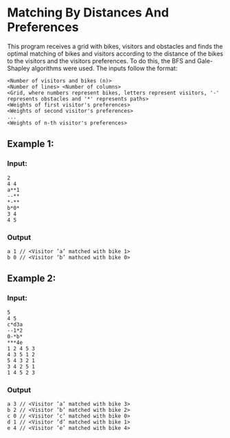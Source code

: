 # Matching By Distances And Preferences

This program receives a grid with bikes, visitors and obstacles and finds the optimal matching of bikes and visitors according to the distance of the bikes to the visitors and the visitors preferences. 
To do this, the BFS and Gale-Shapley algorithms were used. The inputs follow the format:

    <Number of visitors and bikes (n)>
    <Number of lines> <Number of columns>
    <Grid, where numbers represent bikes, letters represent visitors, '-' represents obstacles and '*' represents paths>
    <Weights of first visitor's preferences>
    <Weights of second visitor's preferences>
    ...
    <Weights of n-th visitor's preferences>
## Example 1:

### Input: 
    2
    4 4
    a**1
    --**
    *-**
    b*0*
    3 4
    4 5

### Output
    a 1 // <Visitor ’a’ matched with bike 1>
    b 0 // <Visitor ’b’ mathced with bike 0>
    
## Example 2:

### Input: 
    5
    4 5
    c*d3a
    --1*2
    0-*b*
    ***4e
    1 2 4 5 3
    4 3 5 1 2
    5 4 3 2 1
    3 4 2 5 1
    1 4 5 2 3


### Output
    a 3 // <Visitor ’a’ matched with bike 3>
    b 2 // <Visitor ’b’ matched with bike 2>
    c 0 // <Visitor ’c’ matched with bike 0>
    d 1 // <Visitor ’d’ matched with bike 1>
    e 4 // <Visitor ’e’ matched with bike 4>
